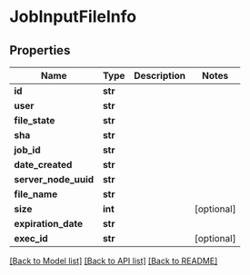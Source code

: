 # JobInputFileInfo

## Properties
Name | Type | Description | Notes
------------ | ------------- | ------------- | -------------
**id** | **str** |  | 
**user** | **str** |  | 
**file_state** | **str** |  | 
**sha** | **str** |  | 
**job_id** | **str** |  | 
**date_created** | **str** |  | 
**server_node_uuid** | **str** |  | 
**file_name** | **str** |  | 
**size** | **int** |  | [optional] 
**expiration_date** | **str** |  | 
**exec_id** | **str** |  | [optional] 

[[Back to Model list]](../README.md#documentation-for-models) [[Back to API list]](../README.md#documentation-for-api-endpoints) [[Back to README]](../README.md)


